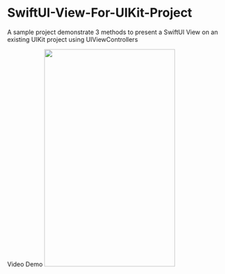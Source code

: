 # SwiftUI-View-For-UIKit-Project
A sample project demonstrate 3 methods to present a SwiftUI View on an existing UIKit project using UIViewControllers 

Video Demo
<img src="https://user-images.githubusercontent.com/31250006/130022854-48e401c3-3ecb-471c-9286-c96b97d5977e.gif" width="300" height="500" />

